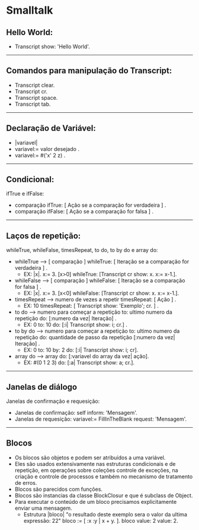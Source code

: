 # Smalltalk

## Hello World:

- Transcript show: 'Hello World'.

---
## Comandos para manipulação do Transcript:

- Transcript clear.
- Transcript cr.
- Transcript space.
- Transcript tab.
---

## Declaração de Variável:

- |variavel|
- variavel:= valor desejado .
- variavel:= #('x' 2 z) .
---

## Condicional:

ifTrue e ifFalse:

- comparação ifTrue: [ Ação se a comparação for verdadeira ] .
- comparação ifFalse: [ Ação se a comparação for falsa ] .

---

## Laços de repetição:

whileTrue, whileFalse, timesRepeat, to do, to by do e array do:

- whileTrue --> [ comparação ] whileTrue: [ Iteração se a comparação for verdadeira ] .
  * EX: |x|. x:= 3. [x>0] whileTrue: [Transcript cr show: x. x:= x-1.].
- whileFalse --> [ comparação ] whileFalse: [ Iteração se a comparação for falsa ] .
  * EX: |x|. x:= 3. [x<0] whileFalse: [Transcript cr show: x. x:= x-1.].
- timesRepeat --> numero de vezes a repetir timesRepeat: [ Ação ] .
  * EX: 10 timesRepeat: [ Transcript show: 'Exemplo'; cr. ] .
- to do --> numero para começar a repetição to: ultimo numero da repetição do: [:numero da vez| Iteração] .
  * EX: 0 to: 10 do: [:i| Transcript show: i; cr.] .
- to by do --> numero para começar a repetição to: ultimo numero da repetição do: quantidade de passo da repetição [:numero da vez| Iteração] .
  * EX: 0 to: 10 by: 2 do: [:i| Transcript show: i; cr].
- array do --> array do: [:variavel do array da vez| ação].
  * EX: #(0 1 2 3) do: [:a| Transcript show: a; cr.].
  
---

 ## Janelas de diálogo
 
 Janelas de confirmação e requesição:
 
 - Janelas de confirmação: self inform: 'Mensagem'.
 - Janelas de requesição: variavel:= FillInTheBlank request: 'Mensagem'.
 
 ---
 ## Blocos
 - Os blocos são objetos e podem ser atribuídos a uma variável.
 - Eles são usados extensivamente nas estruturas condicionais e de repetição, em operações sobre coleções controle de exceções, na      criação e controle de processos e também no mecanismo de tratamento de erros.
 - Blocos são parecidos com funções.
 - Blocos são instancias da classe BlockClosur e que é subclass de Object.
 - Para executar o conteúdo de um bloco precisamos explicitamente
enviar uma mensagem.
    * Estrutura
      |bloco|
      "o resultado deste exemplo sera o valor da ultima expressão: 22"
       bloco := [ :x :y |
           x + y.
           ].
       bloco value: 2 value: 2.
